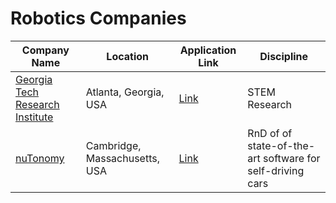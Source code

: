 # Robotics Companies 

| Company Name | Location | Application Link | Discipline |
| --- | --- | --- | --- |
| [Georgia Tech Research Institute](https://gtri.gatech.edu/) | Atlanta, Georgia, USA | [Link](https://www.northstarats.com/Georgia-Tech-Research-Institute)| STEM Research |
|[nuTonomy](www.nutonomy.com) | Cambridge, Massachusetts, USA | [Link](http://www.nutonomy.com/jobs.html) | RnD of of state-of-the-art software for self-driving cars |
